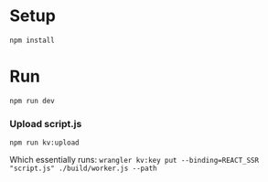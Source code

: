 # Setup

```
npm install
```

# Run

```
npm run dev
```

### Upload script.js

```
npm run kv:upload
```

Which essentially runs:
`wrangler kv:key put --binding=REACT_SSR "script.js" ./build/worker.js --path`
